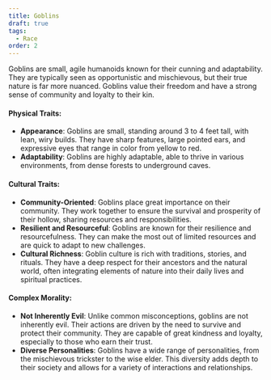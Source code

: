 ```yaml
---
title: Goblins
draft: true
tags:
  - Race
order: 2
---
```


Goblins are small, agile humanoids known for their cunning and adaptability. They are typically seen as opportunistic and mischievous, but their true nature is far more nuanced. Goblins value their freedom and have a strong sense of community and loyalty to their kin.

#### Physical Traits:

- **Appearance**: Goblins are small, standing around 3 to 4 feet tall, with lean, wiry builds. They have sharp features, large pointed ears, and expressive eyes that range in color from yellow to red.
- **Adaptability**: Goblins are highly adaptable, able to thrive in various environments, from dense forests to underground caves.

#### Cultural Traits:

- **Community-Oriented**: Goblins place great importance on their community. They work together to ensure the survival and prosperity of their hollow, sharing resources and responsibilities.
- **Resilient and Resourceful**: Goblins are known for their resilience and resourcefulness. They can make the most out of limited resources and are quick to adapt to new challenges.
- **Cultural Richness**: Goblin culture is rich with traditions, stories, and rituals. They have a deep respect for their ancestors and the natural world, often integrating elements of nature into their daily lives and spiritual practices.

#### Complex Morality:

- **Not Inherently Evil**: Unlike common misconceptions, goblins are not inherently evil. Their actions are driven by the need to survive and protect their community. They are capable of great kindness and loyalty, especially to those who earn their trust.
- **Diverse Personalities**: Goblins have a wide range of personalities, from the mischievous trickster to the wise elder. This diversity adds depth to their society and allows for a variety of interactions and relationships.
